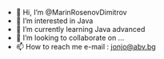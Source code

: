 - 👋 Hi, I’m @MarinRosenovDimitrov
- 👀 I’m interested in Java
- 🌱 I’m currently learning Java advanced
- 💞️ I’m looking to collaborate on ...
- 📫 How to reach me e-mail : jonjo@abv.bg

<!---
MarinRosenovDimitrov/MarinRosenovDimitrov is a ✨ special ✨ repository because its `README.md` (this file) appears on your GitHub profile.
You can click the Preview link to take a look at your changes.
--->
